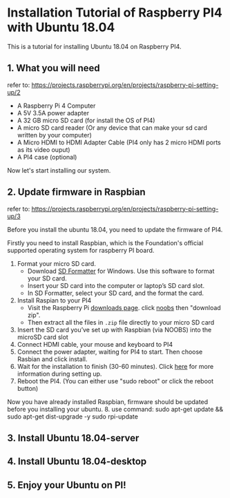# Installation Tutorial of Raspberry PI4 with Ubuntu 18.04

This is a tutorial for installing Ubuntu 18.04 on Raspberry PI4.

## 1. What you will need
  refer to: https://projects.raspberrypi.org/en/projects/raspberry-pi-setting-up/2
  - A Raspberry Pi 4 Computer
  - A 5V 3.5A power adapter
  - A 32 GB micro SD card (for install the OS of PI4)
  - A micro SD card reader (Or any device that can make your sd card written by your computer)
  - A Micro HDMI to HDMI Adapter Cable (PI4 only has 2 micro HDMI ports as its video ouput)
  - A PI4 case (optional)
  
  Now let's start installing our system.
  
## 2. Update firmware in Raspbian
  refer to: https://projects.raspberrypi.org/en/projects/raspberry-pi-setting-up/3
  
  Before you install the ubuntu 18.04, you need to update the firmware of PI4.
  
  Firstly you need to install Raspbian, which is the Foundation's official supported operating system for raspberry PI board.
  1. Format your micro SD card.
     - Download [SD Formatter](https://www.sdcard.org/downloads/formatter/index.html) for Windows. Use this software to format your SD card.
     - Insert your SD card into the computer or laptop’s SD card slot.
     - In SD Formatter, select your SD card, and the format the card.
  2. Install Raspian to your PI4
     - Visit the Raspberry Pi [downloads page](https://www.raspberrypi.org/downloads/). click [noobs](https://www.raspberrypi.org/downloads/noobs/) then "download zip".
     - Then extract all the files in `.zip` file directly to your micro SD card 
  3. Insert the SD card you’ve set up with Raspbian (via NOOBS) into the microSD card slot
  4. Connect HDMI cable, your mouse and keyboard to PI4
  5. Connect the power adapter, waiting for PI4 to start. Then choose Rasbian and click install.
  6. Wait for the installation to finish (30-60 minutes). Click [here](https://projects.raspberrypi.org/en/projects/raspberry-pi-setting-up/6) for more information during setting up. 
  7. Reboot the PI4. (You can either use "sudo reboot" or click the reboot button)
  
  Now you have already installed Raspbian, firmware should be updated before you installing your ubuntu.
  8. use command:
      sudo apt-get update && sudo apt-get dist-upgrade -y
      sudo rpi-update

## 3. Install Ubuntu 18.04-server


## 4. Install Ubuntu 18.04-desktop


## 5. Enjoy your Ubuntu on PI!

